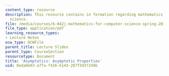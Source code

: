 ```yaml
---
content_type: resource
description: This resource contains in formation regarding mathematics for computer
  science.
file: /media/courses/6-042j-mathematics-for-computer-science-spring-2015/8eda0e03a7faf4166143287f5937248b_MIT6_042JS16_AsymProperti.pdf
file_type: application/pdf
learning_resource_types:
- Lecture Notes
ocw_type: OCWFile
parent_title: Lecture Slides
parent_type: CourseSection
resourcetype: Document
title: 'Asymptotics: Asymptotic Properties'
uid: 8eda0e03-a7fa-f416-6143-287f5937248b
---
```

